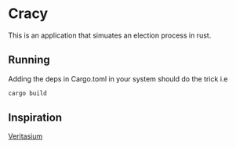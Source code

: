 # Cracy
This is an application that simuates an election process in rust.

## Running
Adding the deps in Cargo.toml in your system should do the trick
i.e
```bash
cargo build
```

## Inspiration
[Veritasium](https://www.youtube.com/watch?v=qf7ws2DF-zk)
